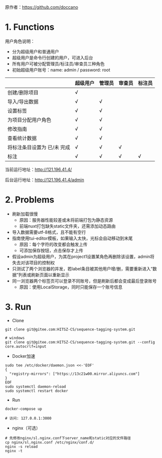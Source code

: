 原作者：https://github.com/doccano

# 1. Functions

用户角色说明：

- 分为超级用户和普通用户
- 超级用户是命令行创建的用户，可进入后台
- 所有用户可被分配管理员/标注员/审查员三种角色
- 初始超级用户账号：name: admin / password: root

|                             | 超级用户 | 管理员 | 审查员 | 标注员 |
| --------------------------- | -------- | ------ | ------ | ------ |
| 创建/删除项目               | √        |        |        |        |
| 导入/导出数据               | √        | √      |        |        |
| 设置标签                    | √        | √      |        |        |
| 为项目分配用户角色          | √        | √      |        |        |
| 修改指南                    | √        | √      |        |        |
| 查看统计数据                | √        | √      |        |        |
| 将标注条目设置为 已/未 完成 | √        | √      | √      |        |
| 标注                        | √        | √      | √      | √      |

当前运行地址：http://121.196.41.4/

后台运行地址：http://121.196.41.4/admin

# 2. Problems

- 刷新加载很慢
  - 原因：服务器性能较差或未将前端打包为静态资源
  - 前端nuxt打包缺失static文件夹，还需添加动态路由
- 导入数据需要utf-8格式，且不能有空行
- 指南使用tui-editor模板，如果输入太快，光标会自动移动到末尾
  - 原因：每个字符的改变都会触发上传
  - 可添加保存按钮，点击保存才上传
- 假设admin为超级用户，为其在project1设置某角色再删除该设置，admin将失去对该项目的控制权
- 只测试了两个浏览器的并发，若label条目被其他用户增/删，需要重新进入“数据”列表或刷新页面以重新显示
- 同一浏览器两个标签页可以登录不同账号，但是刷新后都会变成最后登录账号
  - 原因：使用LocalStorage，同时只能保存一个账号信息

# 3. Run

* Clone

```shell
git clone git@gitee.com:HITSZ-CS/sequence-tagging-system.git

# windows
git clone git@gitee.com:HITSZ-CS/sequence-tagging-system.git --config core.autocrlf=input
```



* Docker加速

```shell
sudo tee /etc/docker/daemon.json <<-'EOF'
{
  "registry-mirrors": ["https://13c21w00.mirror.aliyuncs.com"]
}
EOF
sudo systemctl daemon-reload
sudo systemctl restart docker
```

* Run

```shell
docker-compose up

# 访问: 127.0.0.1:3000
```

* nginx（可选）

```shell
# 先修改nginx/sl.nginx.conf下server_name和static对应的文件路径
cp nginx/sl.nginx.conf /etc/nginx/conf.d/
nginx -s reload
nginx -t
```

